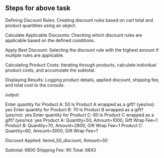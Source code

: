 ## Steps for above task 

Defining Discount Rules: Creating discount rules based on cart total and product quantities using an object.

Calculate Applicable Discounts: Checking which discount rules are applicable based on the defined conditions.

Apply Best Discount: Selecting the discount rule with the highest amount if multiple rules are applicable.

Calculating Product Costs: Iterating through products, calculate individual product costs, and accumulate the subtotal.

Displaying Results: Logging product details, applied discount, shipping fee, and total cost to the console.


output:

Enter quantity for Product A: 50
Is Product A wrapped as a gift? (yes/no): yes
Enter quantity for Product B: 70
Is Product B wrapped as a gift? (yes/no): yes
Enter quantity for Product C: 60
Is Product C wrapped as a gift? (yes/no): yes
Product A: Quantity=50, Amount=1000, Gift Wrap Fee=1
Product B: Quantity=70, Amount=2800, Gift Wrap Fee=1
Product C: Quantity=60, Amount=3000, Gift Wrap Fee=1

Discount Applied: tiered_50_discount, Amount=50

Subtotal: 6800
Shipping Fee: 90
Total: 6843
